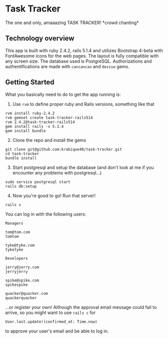 # Task Tracker

The one and only, amaaazing TASK TRACKER! \*crowd chanting\*

## Technology overview

This app is built with ruby 2.4.2, rails 5.1.4 and utilizes Bootstrap 4-beta with FontAwesome icons for the web pages. The layout is fully compatible with any screen size. The database used is PostgreSQL. Authorizations and authentifications are made with `cancancan` and `devise` gems.

## Getting Started

What you basically need to do to get the app running is:

1. Use `rvm` to define proper ruby and Rails versions, something like that
```
rvm install ruby-2.4.2
rvm gemset create task-tracker-rails514
rvm 2.4.2@task-tracker-rails514
gem install rails -v 5.1.4
gem install bundle
```
2. Clone the repo and install the gems
```
git clone git@github.com:krabique48/task-tracker.git
cd task-tracker
bundle install
```
3. Start postgresql and setup the database (and don't look at me if you encounter any problems with postgresql...)
```
sudo service postgresql start
rails db:setup
```
4. Now you're good to go! Run that server!
```
rails s
```

You can log in with the following users:

```
Managers

tom@tom.com
tomtom

tyke@tyke.com
tyketyke
```
```
Developers

jerry@jerry.com
jerryjerry

spike@spike.com
spikespike

quacker@quacker.com
quackerquacker
```
...or register your own! Although the approval email message could fail to arrive, so you might want to use `rails c` for
```
User.last.update!(confirmed_at: Time.now)
```
to approve your user's email and be able to log in.
